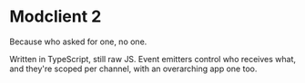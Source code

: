 # Modclient 2

Because who asked for one, no one.

Written in TypeScript, still raw JS. Event emitters control who receives what, and they're scoped per channel, with an overarching app one too.

